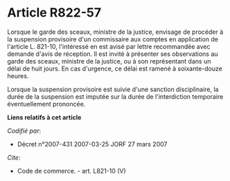 # Article R822-57

Lorsque le garde des sceaux, ministre de la justice, envisage de procéder à la suspension provisoire d'un commissaire aux
comptes en application de l'article L. 821-10, l'intéressé en est avisé par lettre recommandée avec demande d'avis de
réception. Il est invité à présenter ses observations au garde des sceaux, ministre de la justice, ou à son représentant dans
un délai de huit jours. En cas d'urgence, ce délai est ramené à soixante-douze heures.

Lorsque la suspension provisoire est suivie d'une sanction disciplinaire, la durée de la suspension est imputée sur la durée
de l'interdiction temporaire éventuellement prononcée.

**Liens relatifs à cet article**

_Codifié par_:

  - Décret n°2007-431 2007-03-25 JORF 27 mars 2007

_Cite_:

  - Code de commerce. - art. L821-10 (V)
